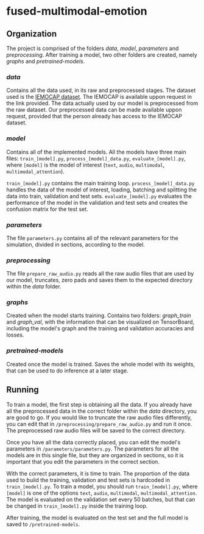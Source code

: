 # fused-multimodal-emotion

## Organization

The project is comprised of the folders _data_, _model_, _parameters_ and _preprocessing_. After training a model, two other  folders are created, namely _graphs_ and _pretrained-models_.

### _data_
Contains all the data used, in its raw and preprocessed stages. The dataset used is the [IEMOCAP dataset](https://sail.usc.edu/iemocap/index.html). The IEMOCAP is available uppon request in the link provided. The data actually used by our model is preprocessed from the raw dataset. Our preprocessed data can be made available uppon request, provided that the person already has access to the IEMOCAP dataset. 

### _model_
Contains all of the implemented models. All the models have three main files: `train_[model].py`, `process_[model]_data.py`, `evaluate_[model].py`, where `[model]` is the model of interest (`text`, `audio`, `multimodal`, `multimodal_attention`). 

`train_[model].py` contains the main training loop. `process_[model]_data.py` handles the data of the model of interest, loading, batching and splitting the data into train, validation and test sets. `evaluate_[model].py` evaluates the performance of the model in the validation and test sets and creates the confusion matrix for the test set.

### _parameters_
The file `parameters.py` contains all of the relevant parameters for the simulation, divided in sections, according to the model.

### _preprocessing_
The file `prepare_raw_audio.py` reads all the raw audio files that are used by our model, truncates, zero pads and saves them to the expected directory within the _data_ folder. 

### _graphs_
Created when the model starts training. Contains two folders: *graph_train* and *graph_val*, with the information that can be visualized on TensorBoard, including the model's graph and the training and validation accuracies and losses.

### _pretrained-models_
Created once the model is trained. Saves the whole model with its weights, that can be used to do inference at a later stage.

## Running 
To train a model, the first step is obtaining all the data. If you already have all the preprocessed data in the correct folder within the _data_ directory, you are good to go. If you would like to truncate the raw audio files differently, you can edit that in `/preprocessing/prepare_raw_audio.py` and run it once. The preprocessed raw audio files will be saved to the correct directory.

Once you have all the data correctly placed, you can edit the model's parameters in `/parameters/parameters.py`. The parameters for all the models are in this single file, but they are organized in sections, so it is important that you edit the parameters in the correct section.

With the correct parameters, it is time to train. The proportion of the data used to build the training, validation and test sets is hardcoded in `train_[model].py`. To train a model, you should run `train_[model].py`, where `[model]` is one of the options `text`, `audio`, `multimodal`, `multimodal_attention`. The model is evaluated on the validation set every 50 batches, but that can be changed in `train_[model].py` inside the training loop.

After training, the model is evaluated on the test set and the full model is saved to `/pretrained-models`.




